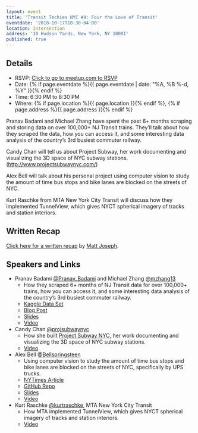 ```yaml
---
layout: event
title: 'Transit Techies NYC #4: Four the Love of Transit'
eventdate: '2018-10-17T18:30-04:00'
location: Intersection
address: '10 Hudson Yards, New York, NY 10001'
published: true
---
```


## Details

- RSVP: [Click to go to meetup.com to RSVP](https://www.meetup.com/Transit-Techies-NYC/events/254580357/)
- Date: {% if page.eventdate %}{{ page.eventdate | date: "%A, %B %-d, %Y" }}{% endif %}
- Time: 6:30 PM to 8:30 PM
- Where: {% if page.location %}{{ page.location }}{% endif %}, {% if page.address %}{{ page.address }}{% endif %}

Pranav Badami and Michael Zhang have spent the past 6+ months scraping and storing data on over 100,000+ NJ Transit trains. They’ll talk about how they scraped the data, how you can access it, and some interesting data analysis of the country’s 3rd busiest commuter railway.

Candy Chan will tell us about Project Subway, her work documenting and visualizing the 3D space of NYC subway stations. (http://www.projectsubwaynyc.com/)

Alex Bell will talk about his personal project using computer vision to study the amount of time bus stops and bike lanes are blocked on the streets of NYC.

Kurt Raschke from MTA New York City Transit will discuss how they implemented TunnelView, which gives NYCT spherical imagery of tracks and station interiors.

## Written Recap

[Click here for a written recap](https://mattj.io/posts/2018-10-18-recap-transit-techies-4-four-the-love-of-transit/) by [Matt Joseph](https://twitter.com/mattjoseph0).

## Speakers and Links

- Pranav Badami [@Pranav_Badami](https://twitter.com/Pranav_Badami) and Michael Zhang [@mzhang13](https://twitter.com/mzhang13)
  - How they scraped 6+ months of NJ Transit data for over 100,000+ trains, how you can access it, and some interesting data analysis of the country’s 3rd busiest commuter railway.
  - [Kaggle Data Set](https://www.kaggle.com/pranavbadami/nj-transit-amtrak-nec-performance)
  - [Blog Post](https://towardsdatascience.com/the-5-stages-of-a-system-breakdown-on-nj-transit-8258127e31e9)
  - [Slides](/presentations/2018-10-17_BadamiZhang_NJTransit.pdf)
  - [Video](https://www.youtube.com/watch?v=-IdTpH_ZvXw)
- Candy Chan [@projsubwaynyc](https://twitter.com/projsubwaynyc)
  - How she built [Project Subway NYC](http://www.projectsubwaynyc.com/), her work documenting and visualizing the 3D space of NYC subway stations.
  - [Video](https://www.youtube.com/watch?v=Roc-U1eG5ow)
- Alex Bell [@Bellspringsteen](https://twitter.com/Bellspringsteen)
  - Using computer vision to study the amount of time bus stops and bike lanes are blocked on the streets of NYC, specifically by UPS trucks.
  - [NYTimes Article](https://www.nytimes.com/2018/03/15/nyregion/bike-lane-blocked-new-york.html)
  - [GitHub Repo](https://github.com/Bellspringsteen/OurCamera)
  - [Slides](/presentations/2018-10-17_Bell_StatusQuoEverythingSucks.pdf)
  - [Video](https://www.youtube.com/watch?v=ZGPltKDUhUU)
- Kurt Raschke [@kurtraschke](https://twitter.com/kurtraschke), MTA New York City Transit
  - How MTA implemented TunnelView, which gives NYCT spherical imagery of tracks and station interiors.
  - [Video](https://www.youtube.com/watch?v=JWaIHlogYIc)
